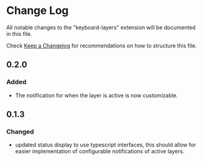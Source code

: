 # Change Log

All notable changes to the "keyboard-layers" extension will be documented in this file.

Check [Keep a Changelog](http://keepachangelog.com/) for recommendations on how to structure this file.

## 0.2.0
### Added
- The notification for when the layer is active is now customizable.

## 0.1.3
### Changed
- updated status display to use typescript interfaces, this should allow for easier implementation of configurable notifications of active layers.